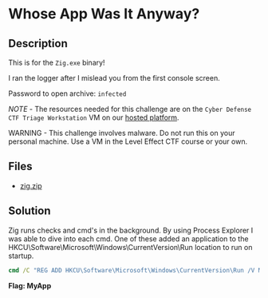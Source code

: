# Whose App Was It Anyway?

## Description

This is for the `Zig.exe` binary!

I ran the logger after I mislead you from the first console screen.

Password to open archive: `infected`

*NOTE* - The resources needed for this challenge are on the `Cyber Defense CTF Triage Workstation` VM on our [hosted platform](https://training.leveleffect.com/courses/f4a9466f-edb0-42ff-bb0e-a95af2b05de5).

WARNING - This challenge involves malware. Do not run this on your personal machine. Use a VM in the Level Effect CTF course or your own. 

## Files

* [zig.zip](files/zig.zip)

## Solution

Zig runs checks and cmd's in the background. By using Process Explorer I was able to dive into each cmd. One of these added an application to the HKCU\Software\Microsoft\Windows\CurrentVersion\Run location to run on startup. 



```cmd
cmd /C "REG ADD HKCU\Software\Microsoft\Windows\CurrentVersion\Run /V MyApp /D \"C:\Windows\rundlll32.exe\" /F"
```



**Flag: MyApp**




